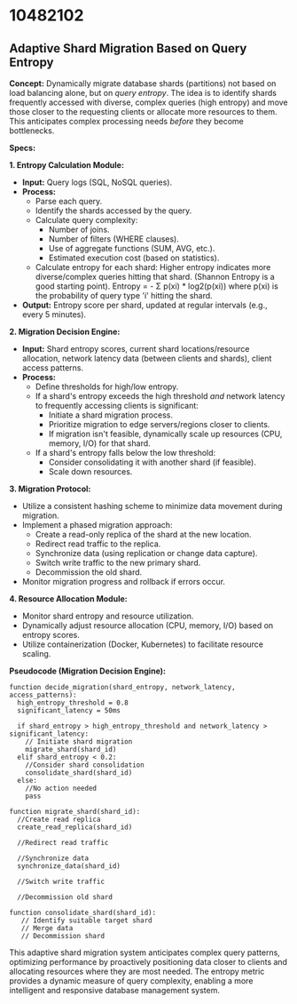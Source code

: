 # 10482102

## Adaptive Shard Migration Based on Query Entropy

**Concept:** Dynamically migrate database shards (partitions) not based on load balancing alone, but on *query entropy*. The idea is to identify shards frequently accessed with diverse, complex queries (high entropy) and move those closer to the requesting clients or allocate more resources to them. This anticipates complex processing needs *before* they become bottlenecks.

**Specs:**

**1. Entropy Calculation Module:**

*   **Input:** Query logs (SQL, NoSQL queries).
*   **Process:**
    *   Parse each query.
    *   Identify the shards accessed by the query.
    *   Calculate query complexity:
        *   Number of joins.
        *   Number of filters (WHERE clauses).
        *   Use of aggregate functions (SUM, AVG, etc.).
        *   Estimated execution cost (based on statistics).
    *   Calculate entropy for each shard:  Higher entropy indicates more diverse/complex queries hitting that shard. (Shannon Entropy is a good starting point).  Entropy = - Σ p(xi) * log2(p(xi)) where p(xi) is the probability of query type 'i' hitting the shard.
*   **Output:** Entropy score per shard, updated at regular intervals (e.g., every 5 minutes).

**2. Migration Decision Engine:**

*   **Input:** Shard entropy scores, current shard locations/resource allocation, network latency data (between clients and shards), client access patterns.
*   **Process:**
    *   Define thresholds for high/low entropy.
    *   If a shard's entropy exceeds the high threshold *and* network latency to frequently accessing clients is significant:
        *   Initiate a shard migration process.
        *   Prioritize migration to edge servers/regions closer to clients.
        *   If migration isn't feasible, dynamically scale up resources (CPU, memory, I/O) for that shard.
    *   If a shard's entropy falls below the low threshold:
        *   Consider consolidating it with another shard (if feasible).
        *   Scale down resources.

**3. Migration Protocol:**

*   Utilize a consistent hashing scheme to minimize data movement during migration.
*   Implement a phased migration approach:
    *   Create a read-only replica of the shard at the new location.
    *   Redirect read traffic to the replica.
    *   Synchronize data (using replication or change data capture).
    *   Switch write traffic to the new primary shard.
    *   Decommission the old shard.
*   Monitor migration progress and rollback if errors occur.

**4. Resource Allocation Module:**

*   Monitor shard entropy and resource utilization.
*   Dynamically adjust resource allocation (CPU, memory, I/O) based on entropy scores.
*   Utilize containerization (Docker, Kubernetes) to facilitate resource scaling.

**Pseudocode (Migration Decision Engine):**

```
function decide_migration(shard_entropy, network_latency, access_patterns):
  high_entropy_threshold = 0.8
  significant_latency = 50ms

  if shard_entropy > high_entropy_threshold and network_latency > significant_latency:
    // Initiate shard migration
    migrate_shard(shard_id)
  elif shard_entropy < 0.2:
    //Consider shard consolidation
    consolidate_shard(shard_id)
  else:
    //No action needed
    pass

function migrate_shard(shard_id):
  //Create read replica
  create_read_replica(shard_id)

  //Redirect read traffic

  //Synchronize data
  synchronize_data(shard_id)

  //Switch write traffic

  //Decommission old shard

function consolidate_shard(shard_id):
   // Identify suitable target shard
   // Merge data
   // Decommission shard
```

This adaptive shard migration system anticipates complex query patterns, optimizing performance by proactively positioning data closer to clients and allocating resources where they are most needed. The entropy metric provides a dynamic measure of query complexity, enabling a more intelligent and responsive database management system.
